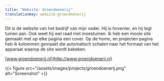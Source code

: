 ```yaml
---
title: "Website: Groendoenerij"
translationKey: website-groendoenerij
---
```


Dit is de website van het bedrijf van mijn vader. Hij is hovenier, en hij legt tuinen aan. Ook weet hij wel raad met moestuinen. Ik heb een mooie site gemaakt met op elke pagina een cover. Op de home, en projecten pagina heb ik kolommen gemaakt die automatisch schalen naar het formaat van het apparaat waarop de site wordt bekeken.

[www.groendoenerij.nl](http://www.groendoenerij.nl)

{{< figure src="/assets/images/projects/groendoenerij.png" alt="Screenshot" >}}
